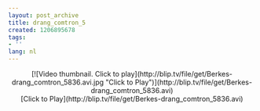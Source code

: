 ```yaml
---
layout: post_archive
title: drang_comtron_5
created: 1206895678
tags:
- ''
lang: nl
---
```

<center><script type="text/javascript" src="http://blip.tv/scripts/pokkariPlayer.js?ver=2008010901"></script><script type="text/javascript" src="http://blip.tv/syndication/write_player?skin=js&posts_id=791585&source=3&autoplay=true&file_type=flv&player_width=&player_height="></script><div id="blip_movie_content_791585">[![Video thumbnail. Click to play](http://blip.tv/file/get/Berkes-drang_comtron_5836.avi.jpg "Click to Play")](http://blip.tv/file/get/Berkes-drang_comtron_5836.avi)<br />[Click to Play](http://blip.tv/file/get/Berkes-drang_comtron_5836.avi)</div></center><div class="blip_description"></div>
